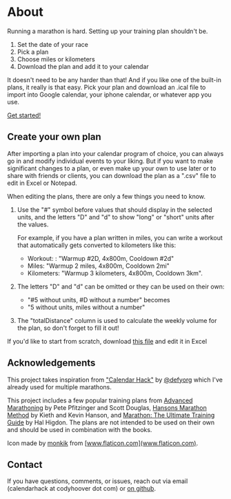 # About

Running a marathon is hard. Setting up your training plan shouldn't be.

1. Set the date of your race
2. Pick a plan
3. Choose miles or kilometers
4. Download the plan and add it to your calendar

It doesn't need to be any harder than that! And if you like one of the built-in plans, it really is that easy. Pick your plan and download an .ical file to import into Google calendar, your iphone calendar, or whatever app you use.

[Get started!](https://www.codyhoover.com/calendar-hack)

## Create your own plan

After importing a plan into your calendar program of choice, you can always go in and modify individual events to your liking. But if you want to make significant changes to a plan, or even make up your own to use later or to share with friends or clients, you can download the plan as a ".csv" file to edit in Excel or Notepad.

When editing the plans, there are only a few things you need to know.

1. Use the "#" symbol before values that should display in the selected units, and the letters "D" and "d" to show "long" or "short" units after the values.

   For example, if you have a plan written in miles, you can write a workout that automatically gets converted to kilometers like this:
    * Workout: : "Warmup #2D, 4x800m, Cooldown #2d"
    * Miles: "Warmup 2 miles, 4x800m, Cooldown 2mi"
    * Kilometers: "Warmup 3 kilometers, 4x800m, Cooldown 3km".


2. The letters "D" and "d" can be omitted or they can be used on their own:
    * "#5 without units, #D without a number" becomes
    * "5 without units, miles without a number"


3. The "totalDistance" column is used to calculate the weekly volume for the plan, so don't forget to fill it out!

If you'd like to start from scratch, download [this file](https://raw.githubusercontent.com/hoovercj/calendar-hack/master/src/workouts/template.csv) and edit it in Excel

## Acknowledgements

This project takes inspiration from ["Calendar Hack"](https://defy.org/hacks/calendarhack/about/) by [@defyorg](https://twitter.com/defyorg) which I've already used for multiple marathons.

This project includes a few popular training plans from [Advanced Marathoning](http://www.amazon.com/Advanced-Marathoning-Edition-Pete-Pfitzinger/dp/0736074600) by Pete Pfitzinger and Scott Douglas, [Hansons Marathon Method](https://hansons-running.com/collections/hansons-swag/products/hansons-method-hansons-method-mara%22) by Kieth and Kevin Hanson, and [Marathon: The Ultimate Training Guide](http://www.amazon.com/Marathon-Ultimate-Training-Programs-Marathons/dp/1609612248) by Hal Higdon. The plans are not intended to be used on their own and should be used in combination with the books.

Icon made by [monkik](https://www.flaticon.com/authors/monkik) from [www.flaticon.com](www.flaticon.com).

## Contact

If you have questions, comments, or issues, reach out via email (calendarhack at codyhoover dot com) or [on github](https://github.com/hoovercj/calendar-hack/issues).
